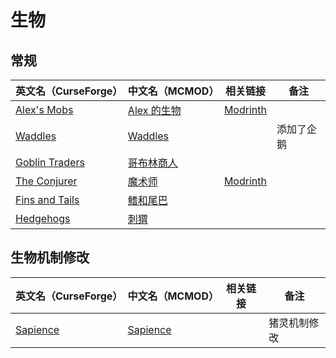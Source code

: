 # 生物

## 常规

| 英文名（CurseForge）                                                          | 中文名（MCMOD）                                     | 相关链接                                          | 备注       |
| ----------------------------------------------------------------------------- | --------------------------------------------------- | ------------------------------------------------- | ---------- |
| [Alex's Mobs](https://www.curseforge.com/minecraft/mc-mods/alexs-mobs)        | [Alex 的生物](https://www.mcmod.cn/class/3318.html) | [Modrinth](https://modrinth.com/mod/alexs-mobs)   |            |
| [Waddles](https://www.curseforge.com/minecraft/mc-mods/waddles)               | [Waddles](https://www.mcmod.cn/class/1641.html)     |                                                   | 添加了企鹅 |
| [Goblin Traders](https://www.curseforge.com/minecraft/mc-mods/goblin-traders) | [哥布林商人](https://www.mcmod.cn/class/2353.html)  |                                                   |            |
| [The Conjurer](https://www.curseforge.com/minecraft/mc-mods/the-conjurer)     | [魔术师](https://www.mcmod.cn/class/3034.html)      | [Modrinth](https://modrinth.com/mod/the-conjurer) |            |
| [Fins and Tails](https://www.curseforge.com/minecraft/mc-mods/fins-and-tails) | [鳍和尾巴](https://www.mcmod.cn/class/4651.html)    |                                                   |            |
| [Hedgehogs](https://www.curseforge.com/minecraft/mc-mods/hedgehogs)           | [刺猬](https://www.mcmod.cn/class/7881.html)        |                                                   |            |

## 生物机制修改

| 英文名（CurseForge）                                              | 中文名（MCMOD）                                  | 相关链接 | 备注         |
| ----------------------------------------------------------------- | ------------------------------------------------ | -------- | ------------ |
| [Sapience](https://www.curseforge.com/minecraft/mc-mods/sapience) | [Sapience](https://www.mcmod.cn/class/3568.html) |          | 猪灵机制修改 |
